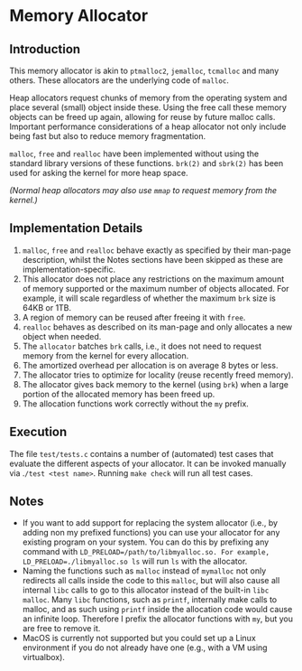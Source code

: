 # Memory Allocator

## Introduction

This memory allocator is akin to `ptmalloc2`, `jemalloc`, `tcmalloc` and many others. These allocators are the underlying code of `malloc`. 

Heap allocators request chunks of memory from the operating system and place several (small) object inside these. Using the free call these memory objects can be freed up again, allowing for reuse by future malloc calls. Important performance considerations of a heap allocator not only include being fast but also to reduce memory fragmentation.

`malloc`, `free` and `realloc` have been implemented without using the standard library versions of these functions. `brk(2)` and `sbrk(2)` has been used for asking the kernel for more heap space.

*(Normal heap allocators may also use `mmap` to request memory from the kernel.)*

## Implementation Details

1. `malloc`, `free` and `realloc` behave exactly as specified by their man-page description, whilst the Notes sections have been skipped as these are implementation-specific. 
3. This allocator does not place any restrictions on the maximum amount of memory supported or the maximum number of objects allocated. For example, it will scale regardless of whether the maximum `brk` size is 64KB or 1TB.
4. A region of memory can be reused after freeing it with `free`.
5. `realloc` behaves as described on its man-page and only allocates a new object when needed.
6. The `allocator` batches `brk` calls, i.e., it does not need to request memory from the kernel for every allocation.
7. The amortized overhead per allocation is on average 8 bytes or less.
8. The allocator tries to optimize for locality (reuse recently freed memory).
9. The allocator gives back memory to the kernel (using `brk`) when a large portion of the allocated memory has been freed up.
10. The allocation functions work correctly without the `my` prefix.

## Execution

The file `test/tests.c` contains a number of (automated) test cases that evaluate the different aspects of your allocator. It can be invoked manually via .`/test <test name>`. Running `make check` will run all test cases.

## Notes

* If you want to add support for replacing the system allocator (i.e., by adding non my prefixed functions) you can use your allocator for any existing program on your system. You can do this by prefixing any command with `LD_PRELOAD=/path/to/libmyalloc.so. For example, LD_PRELOAD=./libmyalloc.so ls` will run `ls` with the allocator.
* Naming the functions such as `malloc` instead of `mymalloc` not only redirects all calls inside the code to this `malloc`, but will also cause all internal `libc` calls to go to this allocator instead of the built-in `libc` `malloc`. Many `libc` functions, such as `printf`, internally make calls to malloc, and as such using `printf` inside the allocation code would cause an infinite loop. Therefore I prefix the allocator functions with `my`, but you are free to remove it.
* MacOS is currently not supported but you could set up a Linux environment if you do not already have one (e.g., with a VM using virtualbox).
